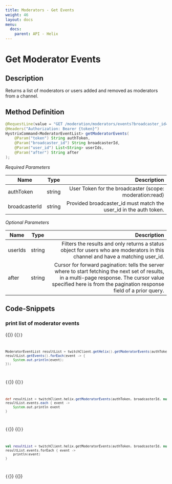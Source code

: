 ```yaml
---
title: Moderators - Get Events
weight: 46
layout: docs
menu: 
  docs:
    parent: API - Helix
---
```


# Get Moderator Events

## Description

Returns a list of moderators or users added and removed as moderators from a channel.

## Method Definition

```java
@RequestLine(value = "GET /moderation/moderators/events?broadcaster_id={broadcaster_id}&user_id={user_id}&after={after}", collectionFormat = CollectionFormat.CSV)
@Headers("Authorization: Bearer {token}")
HystrixCommand<ModeratorEventList> getModeratorEvents(
    @Param("token") String authToken,
    @Param("broadcaster_id") String broadcasterId,
    @Param("user_id") List<String> userIds,
    @Param("after") String after
);
```

*Required Parameters*

| Name          | Type      | Description  |
| ------------- |:---------:| -----------------:|
| authToken     | string    | User Token for the broadcaster (scope: moderation:read) |
| broadcasterId | string    | Provided broadcaster_id must match the user_id in the auth token. |

*Optional Parameters*

| Name          | Type      | Description  |
| ------------- |:---------:| -----------------:|
| userIds       | string    | Filters the results and only returns a status object for users who are moderators in this channel and have a matching user_id. |
| after         | string    | Cursor for forward pagination: tells the server where to start fetching the next set of results, in a multi-page response. The cursor value specified here is from the pagination response field of a prior query. |

## Code-Snippets

### print list of moderator events

{{<codeblocks>}}
{{<code Java>}}
```java
ModeratorEventList resultList = twitchClient.getHelix().getModeratorEvents(authToken, broadcasterId, null, null).execute();
resultList.getEvents().forEach(event -> {
    System.out.println(event);
});
```
{{</code>}}
{{<code Groovy>}}
```groovy
def resultList = twitchClient.helix.getModeratorEvents(authToken, broadcasterId, null, null).execute()
resultList.events.each { event ->
    System.out.println event
}
```
{{</code>}}
{{<code Kotlin>}}
```kotlin
val resultList = twitchClient.helix.getModeratorEvents(authToken, broadcasterId, null, null).execute()
resultList.events.forEach { event ->
    println(event)
}
```
{{</code>}}
{{</codeblocks>}}
